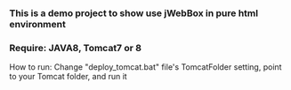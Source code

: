 ### This is a demo project to show use jWebBox in pure html environment
### Require: JAVA8, Tomcat7 or 8

How to run:
Change "deploy_tomcat.bat" file's TomcatFolder setting, point to your Tomcat folder, and run it
